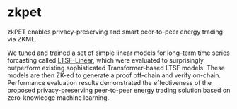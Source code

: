 # zkpet
zkPET enables privacy-preserving and smart peer-to-peer energy trading via ZKML.

We tuned and trained a set of simple linear models for long-term time series forcasting called [LTSF-Linear](https://arxiv.org/pdf/2205.13504.pdf), which were evaluated to surprisingly outperform existing sophisticated Transformer-based LTSF models. These models are then ZK-ed to generate a proof off-chain and verify on-chain. Performance evaluation results demonstrated the effectiveness of the proposed privacy-preserving peer-to-peer energy trading solution based on zero-knowledge machine learning.